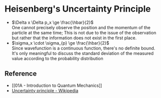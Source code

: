 # Heisenberg's Uncertainty Principle

- $\Delta x \Delta p_x \ge \frac{\hbar}{2}​$  
 One cannot precisely observe the position and the momentum of the particle at the same time; This is not due to the issue of the observation but rather that the information does not exist in the first place.
- $\sigma_x \cdot \sigma_{p} \ge \frac{\hbar}{2}$  
 Since wavefunction is a continuous function, there's no definite bound. It's only meaningful to discuss the standard deviation of the measured value according to the probability distribution

## Reference

- [[01A - Introduction to Quantum Mechanics]]
- [Uncertainty principle - Wikipedia](https://en.wikipedia.org/wiki/Uncertainty_principle)

